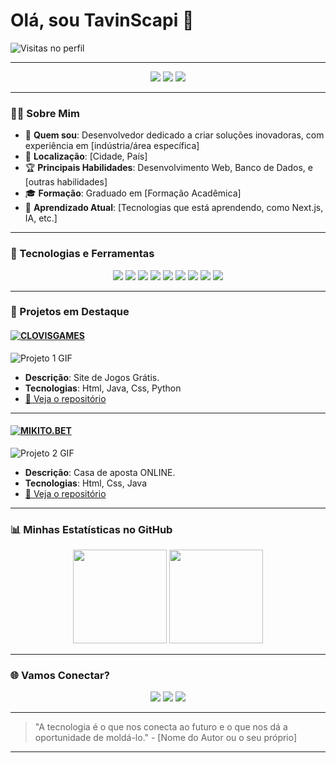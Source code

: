 # Olá, sou TavinScapi 👋

![Visitas no perfil](https://komarev.com/ghpvc/?username=seuusername&color=blue&style=flat-square)

---

<div align="center">
  <img src="https://img.shields.io/badge/-Engenheiro%20de%20Software-blue?style=for-the-badge" />
  <img src="https://img.shields.io/badge/-Desenvolvedor%20FullStack-red?style=for-the-badge" />
  <img src="https://img.shields.io/badge/-Python%20%7C%20JavaScript-yellow?style=for-the-badge" />
</div>

---

### 👨‍💻 Sobre Mim
- 🧩 **Quem sou**: Desenvolvedor dedicado a criar soluções inovadoras, com experiência em [indústria/área específica]
- 📍 **Localização**: [Cidade, País]
- 🏆 **Principais Habilidades**: Desenvolvimento Web, Banco de Dados, e [outras habilidades]
- 🎓 **Formação**: Graduado em [Formação Acadêmica]
- 🌱 **Aprendizado Atual**: [Tecnologias que está aprendendo, como Next.js, IA, etc.]

---

### 🚀 Tecnologias e Ferramentas

<div align="center">
  <img src="https://img.shields.io/badge/-HTML5-E34F26?style=flat-square&logo=html5&logoColor=white" />
  <img src="https://img.shields.io/badge/-CSS3-1572B6?style=flat-square&logo=css3" />
  <img src="https://img.shields.io/badge/-JavaScript-F7DF1E?style=flat-square&logo=javascript&logoColor=black" />
  <img src="https://img.shields.io/badge/-React-61DAFB?style=flat-square&logo=react&logoColor=black" />
  <img src="https://img.shields.io/badge/-Node.js-339933?style=flat-square&logo=node.js&logoColor=white" />
  <img src="https://img.shields.io/badge/-Python-3776AB?style=flat-square&logo=python&logoColor=white" />
  <img src="https://img.shields.io/badge/-Django-092E20?style=flat-square&logo=django&logoColor=white" />
  <img src="https://img.shields.io/badge/-Git-F05032?style=flat-square&logo=git&logoColor=white" />
  <img src="https://img.shields.io/badge/-Docker-2496ED?style=flat-square&logo=docker&logoColor=white" />
</div>

---

### 📌 Projetos em Destaque

#### [![CLOVISGAMES](https://img.shields.io/badge/-Projeto%201-green?style=for-the-badge)](https://tavinscapi.github.io/ClovisGamesOFICIAL/)
![Projeto 1 GIF](https://media.giphy.com/media/26AHG5KGFxSkUWw1i/giphy.gif)
   - **Descrição**: Site de Jogos Grátis.
   - **Tecnologias**: Html, Java, Css, Python
   - [🔗 Veja o repositório](https://tavinscapi.github.io/ClovisGamesOFICIAL/)

---

#### [![MIKITO.BET](https://img.shields.io/badge/-Projeto%202-blue?style=for-the-badge)](https://tavinscapi.github.io/MIKITO.BET/)
![Projeto 2 GIF](https://media.giphy.com/media/l0HlvtIPzPdt2usKs/giphy.gif)
   - **Descrição**: Casa de aposta ONLINE.
   - **Tecnologias**: Html, Css, Java
   - [🔗 Veja o repositório](https://tavinscapi.github.io/MIKITO.BET/)

---

### 📊 Minhas Estatísticas no GitHub

<div align="center">
  <img height="150em" src="https://github-readme-stats.vercel.app/api?username=seuusername&show_icons=true&theme=default&hide=stars,issues&count_private=true&include_all_commits=true" />
  <img height="150em" src="https://github-readme-stats.vercel.app/api/top-langs/?username=seuusername&layout=compact&langs_count=6&theme=default" />
</div>

---

### 🌐 Vamos Conectar?

<div align="center">
  <a href="https://www.linkedin.com/in/seulinkedin"><img src="https://img.shields.io/badge/-LinkedIn-blue?style=flat-square&logo=Linkedin&logoColor=white"></a>
  <a href="https://seuportfolio.com"><img src="https://img.shields.io/badge/-Portfólio-black?style=flat-square&logo=google-chrome&logoColor=white"></a>
  <a href="mailto:seuemail@gmail.com"><img src="https://img.shields.io/badge/-Email-red?style=flat-square&logo=gmail&logoColor=white"></a>
</div>

---

> "A tecnologia é o que nos conecta ao futuro e o que nos dá a oportunidade de moldá-lo." - [Nome do Autor ou o seu próprio]

---

